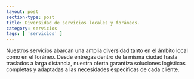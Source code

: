 ```yaml
---
layout: post
section-type: post
title: Diversidad de servicios locales y foráneos.
category: servicios
tags: [ 'servicios' ]
---
```


Nuestros servicios abarcan una amplia diversidad tanto en el ámbito local como en el foráneo. Desde entregas dentro de la misma ciudad hasta traslados a larga distancia, nuestra oferta garantiza soluciones logísticas completas y adaptadas a las necesidades específicas de cada cliente.
